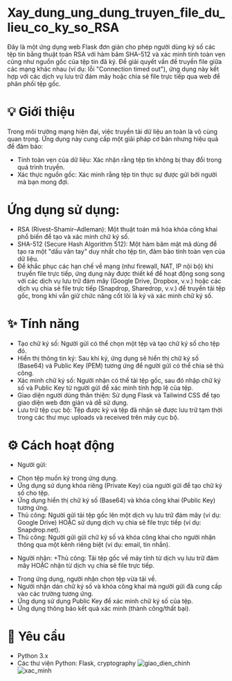 # Xay_dung_ung_dung_truyen_file_du_lieu_co_ky_so_RSA
Đây là một ứng dụng web Flask đơn giản cho phép người dùng ký số các tệp tin bằng thuật toán RSA với hàm băm SHA-512 và xác minh tính toàn vẹn cũng như nguồn gốc của tệp tin đã ký. Để giải quyết vấn đề truyền file giữa các mạng khác nhau (ví dụ: lỗi "Connection timed out"), ứng dụng này kết hợp với các dịch vụ lưu trữ đám mây hoặc chia sẻ file trực tiếp qua web để phân phối tệp gốc.
# 💡 Giới thiệu
Trong môi trường mạng hiện đại, việc truyền tải dữ liệu an toàn là vô cùng quan trọng. Ứng dụng này cung cấp một giải pháp cơ bản nhưng hiệu quả để đảm bảo:
- Tính toàn vẹn của dữ liệu: Xác nhận rằng tệp tin không bị thay đổi trong quá trình truyền.
- Xác thực nguồn gốc: Xác minh rằng tệp tin thực sự được gửi bởi người mà bạn mong đợi.
# Ứng dụng sử dụng:
- RSA (Rivest–Shamir–Adleman): Một thuật toán mã hóa khóa công khai phổ biến để tạo và xác minh chữ ký số.
- SHA-512 (Secure Hash Algorithm 512): Một hàm băm mật mã dùng để tạo ra một "dấu vân tay" duy nhất cho tệp tin, đảm bảo tính toàn vẹn của dữ liệu.
- Để khắc phục các hạn chế về mạng (như firewall, NAT, IP nội bộ) khi truyền file trực tiếp, ứng dụng này được thiết kế để hoạt động song song với các dịch vụ lưu trữ đám mây (Google Drive, Dropbox, v.v.) hoặc các dịch vụ chia sẻ file trực tiếp (Snapdrop, Sharedrop, v.v.) để truyền tải tệp gốc, trong khi vẫn giữ chức năng cốt lõi là ký và xác minh chữ ký số.
# ✨ Tính năng
- Tạo chữ ký số: Người gửi có thể chọn một tệp và tạo chữ ký số cho tệp đó.
- Hiển thị thông tin ký: Sau khi ký, ứng dụng sẽ hiển thị chữ ký số (Base64) và Public Key (PEM) tương ứng để người gửi có thể chia sẻ thủ công.
- Xác minh chữ ký số: Người nhận có thể tải tệp gốc, sau đó nhập chữ ký số và Public Key từ người gửi để xác minh tính hợp lệ của tệp.
- Giao diện người dùng thân thiện: Sử dụng Flask và Tailwind CSS để tạo giao diện web đơn giản và dễ sử dụng.
- Lưu trữ tệp cục bộ: Tệp được ký và tệp đã nhận sẽ được lưu trữ tạm thời trong các thư mục uploads và received trên máy cục bộ.
# ⚙️ Cách hoạt động
- Người gửi:
+ Chọn tệp muốn ký trong ứng dụng.
+ Ứng dụng sử dụng khóa riêng (Private Key) của người gửi để tạo chữ ký số cho tệp.
+ Ứng dụng hiển thị chữ ký số (Base64) và khóa công khai (Public Key) tương ứng.
+ Thủ công: Người gửi tải tệp gốc lên một dịch vụ lưu trữ đám mây (ví dụ: Google Drive) HOẶC sử dụng dịch vụ chia sẻ file trực tiếp (ví dụ: Snapdrop.net).
+ Thủ công: Người gửi gửi chữ ký số và khóa công khai cho người nhận thông qua một kênh riêng biệt (ví dụ: email, tin nhắn).
- Người nhận:
+Thủ công: Tải tệp gốc về máy tính từ dịch vụ lưu trữ đám mây HOẶC nhận từ dịch vụ chia sẻ file trực tiếp.
+ Trong ứng dụng, người nhận chọn tệp vừa tải về.
+ Người nhận dán chữ ký số và khóa công khai mà người gửi đã cung cấp vào các trường tương ứng.
+ Ứng dụng sử dụng Public Key để xác minh chữ ký số của tệp.
+ Ứng dụng thông báo kết quả xác minh (thành công/thất bại).
# 🚀 Yêu cầu
- Python 3.x
- Các thư viện Python: Flask, cryptography
![giao_dien_chinh](https://github.com/user-attachments/assets/dbd2db55-b9de-42c1-beac-12aeb0700ec9)
![xac_minh](https://github.com/user-attachments/assets/36f9c464-1979-4193-960c-1e0d7ffcfed2)

